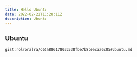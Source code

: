```yaml
---
title: Hello Ubuntu
date: 2022-02-22T11:28:11Z
description: Ubuntu
---
```


## Ubuntu
`gist:rolroralra/c65a886178037538fbe7b8b9ecaa6c05#Ubuntu.md`
